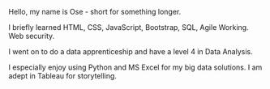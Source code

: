 Hello, my name is Ose - short for something longer. 

I briefly learned HTML, CSS, JavaScript, Bootstrap, SQL, Agile Working. Web security.  

I went on to do a data apprenticeship and have a level 4 in Data Analysis. 

I especially enjoy using Python and MS Excel for my big data solutions. I am adept in Tableau for storytelling. 

<!---
OseAlle/OseAlle is a ✨ special ✨ repository because its `README.md` (this file) appears on your GitHub profile.
You can click the Preview link to take a look at your changes.
--->
